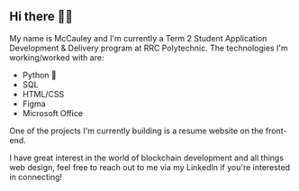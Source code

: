 ## Hi there 👨‍💻

<!--
**marmishaw14/marmishaw14** is a ✨ _special_ ✨ repository because its `README.md` (this file) appears on your GitHub profile.

Here are some ideas to get you started:

- 🔭 I’m currently working on ...
- 🌱 I’m currently learning ...
- 👯 I’m looking to collaborate on ...
- 🤔 I’m looking for help with ...
- 💬 Ask me about ...
- 📫 How to reach me: ...
- 😄 Pronouns: ...
- ⚡ Fun fact: ...
-->
My name is McCauley and I'm currently a Term 2 Student Application Development & Delivery program at RRC Polytechnic.
The technologies I'm working/worked with are:
- Python 🐍
- SQL 
- HTML/CSS 
- Figma
- Microsoft Office

One of the projects I'm currently building is a resume website on the front-end.

I have great interest in the world of blockchain development and all things web design, feel free to reach out to me via my LinkedIn
if you're interested in connecting!
